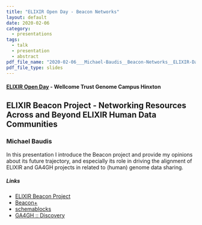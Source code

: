 ```yaml
---
title: "ELIXIR Open Day - Beacon Networks"
layout: default
date: 2020-02-06
category:
  - presentations
tags:
  - talk
  - presentation
  - abstract
pdf_file_name: "2020-02-06___Michael-Baudis__Beacon-Networks__ELIXIR-Day-2020.pdf"
pdf_file_type: slides
---
```


#### [ELIXIR Open Day](https://elixir-europe.org/events/elixir-open-day) - Wellcome Trust Genome Campus Hinxton
## ELIXIR Beacon Project - Networking Resources Across and Beyond ELIXIR Human Data Communities
### Michael Baudis

In this presentation I introduce the Beacon project and provide
my opinions about its future trajectory, and especially its role
in driving the alignment of ELIXIR and GA4GH projects in related
to (human) genome data sharing.

##### Links

* [ELIXIR Beacon Project](http://beacon-project.io)
* [Beacon+](http://beacon.progenetix.org)
* [schemablocks](http://schemablocks.org)
* [GA4GH :: Discovery](http://ga4gh-discovery.github.io)

